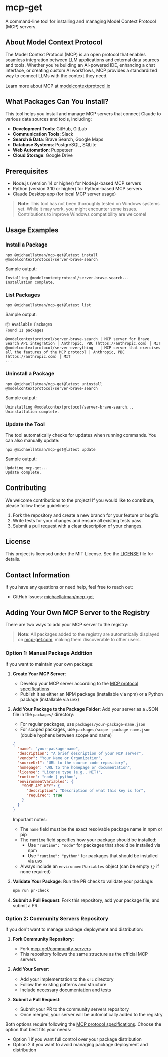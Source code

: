 # mcp-get

A command-line tool for installing and managing Model Context Protocol (MCP) servers.

## About Model Context Protocol

The Model Context Protocol (MCP) is an open protocol that enables seamless integration between LLM applications and external data sources and tools. Whether you're building an AI-powered IDE, enhancing a chat interface, or creating custom AI workflows, MCP provides a standardized way to connect LLMs with the context they need.

Learn more about MCP at [modelcontextprotocol.io](https://modelcontextprotocol.io/introduction)

## What Packages Can You Install?

This tool helps you install and manage MCP servers that connect Claude to various data sources and tools, including:

- **Development Tools**: GitHub, GitLab
- **Communication Tools**: Slack
- **Search & Data**: Brave Search, Google Maps
- **Database Systems**: PostgreSQL, SQLite
- **Web Automation**: Puppeteer
- **Cloud Storage**: Google Drive

## Prerequisites

- Node.js (version 14 or higher) for Node.js-based MCP servers
- Python (version 3.10 or higher) for Python-based MCP servers
- Claude Desktop app (for local MCP server usage)

> **Note**: This tool has not been thoroughly tested on Windows systems yet. While it may work, you might encounter some issues. Contributions to improve Windows compatibility are welcome!

## Usage Examples

### Install a Package

```
npx @michaellatman/mcp-get@latest install @modelcontextprotocol/server-brave-search
```

Sample output:
```
Installing @modelcontextprotocol/server-brave-search...
Installation complete.
```

### List Packages

```
npx @michaellatman/mcp-get@latest list
```

Sample output:
```
📦 Available Packages
Found 11 packages

@modelcontextprotocol/server-brave-search │ MCP server for Brave Search API integration │ Anthropic, PBC (https://anthropic.com) │ MIT
@modelcontextprotocol/server-everything   │ MCP server that exercises all the features of the MCP protocol │ Anthropic, PBC (https://anthropic.com) │ MIT
...
```

### Uninstall a Package

```
npx @michaellatman/mcp-get@latest uninstall @modelcontextprotocol/server-brave-search
```

Sample output:
```
Uninstalling @modelcontextprotocol/server-brave-search...
Uninstallation complete.
```

### Update the Tool

The tool automatically checks for updates when running commands. You can also manually update:

```
npx @michaellatman/mcp-get@latest update
```

Sample output:
```
Updating mcp-get...
Update complete.
```

## Contributing

We welcome contributions to the project! If you would like to contribute, please follow these guidelines:

1. Fork the repository and create a new branch for your feature or bugfix.
2. Write tests for your changes and ensure all existing tests pass.
3. Submit a pull request with a clear description of your changes.

## License

This project is licensed under the MIT License. See the [LICENSE](LICENSE) file for details.

## Contact Information

If you have any questions or need help, feel free to reach out:

- GitHub Issues: [michaellatman/mcp-get](https://github.com/michaellatman/mcp-get/issues)

## Adding Your Own MCP Server to the Registry

There are two ways to add your MCP server to the registry:

> **Note**: All packages added to the registry are automatically displayed on [mcp-get.com](https://mcp-get.com), making them discoverable to other users.

### Option 1: Manual Package Addition

If you want to maintain your own package:

1. **Create Your MCP Server**: 
   - Develop your MCP server according to the [MCP protocol specifications](https://modelcontextprotocol.io)
   - Publish it as either an NPM package (installable via npm) or a Python package (installable via uvx)

2. **Add Your Package to the Package Folder**: Add your server as a JSON file in the `packages/` directory:

   - For regular packages, use `packages/your-package-name.json`
   - For scoped packages, use `packages/scope--package-name.json` (double hyphens between scope and name)

   ```json
   {
     "name": "your-package-name",
     "description": "A brief description of your MCP server",
     "vendor": "Your Name or Organization",
     "sourceUrl": "URL to the source code repository",
     "homepage": "URL to the homepage or documentation",
     "license": "License type (e.g., MIT)",
     "runtime": "node | python",
     "environmentVariables": {
       "SOME_API_KEY": {
         "description": "Description of what this key is for",
         "required": true
       }
     }
   }
   ```

   Important notes:
   - The `name` field must be the exact resolvable package name in npm or pip
   - The `runtime` field specifies how your package should be installed:
     - Use `"runtime": "node"` for packages that should be installed via npm
     - Use `"runtime": "python"` for packages that should be installed via uvx
   - Always include an `environmentVariables` object (can be empty `{}` if none required)

3. **Validate Your Package**: Run the PR check to validate your package:
   ```
   npm run pr-check
   ```

4. **Submit a Pull Request**: Fork this repository, add your package file, and submit a PR.

### Option 2: Community Servers Repository

If you don't want to manage package deployment and distribution:

1. **Fork Community Repository**: 
   - Fork [mcp-get/community-servers](https://github.com/mcp-get/community-servers)
   - This repository follows the same structure as the official MCP servers

2. **Add Your Server**:
   - Add your implementation to the `src` directory
   - Follow the existing patterns and structure
   - Include necessary documentation and tests

3. **Submit a Pull Request**:
   - Submit your PR to the community servers repository
   - Once merged, your server will be automatically added to the registry

Both options require following the [MCP protocol specifications](https://modelcontextprotocol.io). Choose the option that best fits your needs:
- Option 1 if you want full control over your package distribution
- Option 2 if you want to avoid managing package deployment and distribution
